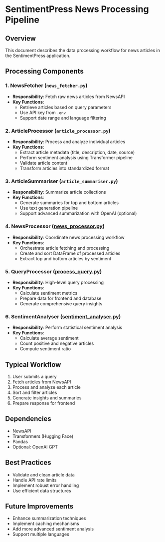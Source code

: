 # SentimentPress News Processing Pipeline

## Overview
This document describes the data processing workflow for news articles in the SentimentPress application.

## Processing Components

### 1. NewsFetcher (`news_fetcher.py`)
- **Responsibility**: Fetch raw news articles from NewsAPI
- **Key Functions**:
  - Retrieve articles based on query parameters
  - Use API key from `.env`
  - Support date range and language filtering

### 2. ArticleProcessor (`article_processor.py`)
- **Responsibility**: Process and analyze individual articles
- **Key Functions**:
  - Extract article metadata (title, description, date, source)
  - Perform sentiment analysis using Transformer pipeline
  - Validate article content
  - Transform articles into standardized format

### 3. ArticleSummariser (`article_summariser.py`)
- **Responsibility**: Summarize article collections
- **Key Functions**:
  - Generate summaries for top and bottom articles
  - Use text generation pipeline
  - Support advanced summarization with OpenAI (optional)

### 4. NewsProcessor ([news_processor.py](cci:7://file:///Users/rumble/SentimentPress/app/services/news_processor.py:0:0-0:0))
- **Responsibility**: Coordinate news processing workflow
- **Key Functions**:
  - Orchestrate article fetching and processing
  - Create and sort DataFrame of processed articles
  - Extract top and bottom articles by sentiment

### 5. QueryProcessor ([process_query.py](cci:7://file:///Users/rumble/SentimentPress/app/services/process_query.py:0:0-0:0))
- **Responsibility**: High-level query processing
- **Key Functions**:
  - Calculate sentiment metrics
  - Prepare data for frontend and database
  - Generate comprehensive query insights

### 6. SentimentAnalyser ([sentiment_analyser.py](cci:7://file:///Users/rumble/SentimentPress/app/services/sentiment_analyser.py:0:0-0:0))
- **Responsibility**: Perform statistical sentiment analysis
- **Key Functions**:
  - Calculate average sentiment
  - Count positive and negative articles
  - Compute sentiment ratio

## Typical Workflow
1. User submits a query
2. Fetch articles from NewsAPI
3. Process and analyze each article
4. Sort and filter articles
5. Generate insights and summaries
6. Prepare response for frontend

## Dependencies
- NewsAPI
- Transformers (Hugging Face)
- Pandas
- Optional: OpenAI GPT

## Best Practices
- Validate and clean article data
- Handle API rate limits
- Implement robust error handling
- Use efficient data structures

## Future Improvements
- Enhance summarization techniques
- Implement caching mechanisms
- Add more advanced sentiment analysis
- Support multiple languages